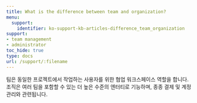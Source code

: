 ```yaml
---
title: What is the difference between team and organization?
menu:
  support:
    identifier: ko-support-kb-articles-difference_team_organization
support:
- team management
- administrator
toc_hide: true
type: docs
url: /support/:filename
---
```


팀은 동일한 프로젝트에서 작업하는 사용자를 위한 협업 워크스페이스 역할을 합니다. 조직은 여러 팀을 포함할 수 있는 더 높은 수준의 엔터티로 기능하며, 종종 결제 및 계정 관리와 관련됩니다.
